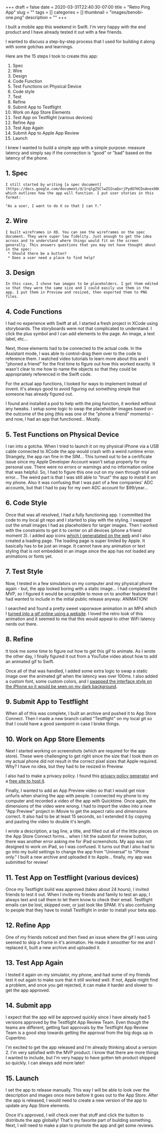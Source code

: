 +++ 
draft = false
date = 2020-03-31T22:40:30-07:00
title = "Retro Ping App"
slug = "" 
tags = []
categories = []
thumbnail = "images/benobi-one.png"
description = ""
+++

I built a mobile app this weekend in Swift. I'm very happy with the end product and I have already tested it out with a few friends.

I wanted to discuss a step-by-step process that I used for building it along with some gotchas and learnings. 

Here are the 15 steps I took to create this app:

1. Spec
2. Wire
3. Design
4. Code Function
5. Test Functions on Physical Device
6. Code style
7. Test 
8. Refine 
9. Submit App to Testflight
10. Work on App Store Elements
11. Test App on Testflight (various devices)
12. Refine App
13. Test App Again
14. Submit App to Apple App Review
15. Launch

I knew I wanted to build a simple app with a simple purpose: measure latency and simply say if the connection is "good" or "bad" based on the latency of the phone. 

## 1. Spec
    I still started by writing [a spec document](https://docs.google.com/document/d/1rqlgZ5ClwZSInaQxrjPydO7HCDxAnex98CSCuDp4h6w/) which outlines how the app will function. I put user stories in this format:

    "As a user, I want to do X so that I can Y." 

## 2. Wire
    I built wireframes in XD. You can see the wireframes on the spec document. They were super low fidelity. Just enough to get the idea across and to understand where things would fit on the screen generally. This answers questions that you may not have thought about in the spec: 
     * Should there be a button? 
     * Does a user need a place to find help?

## 3. Design

    In this case, I chose two images to be placeholders. I got them edited so that they were the same size and I could easily use them in the app. I put them in Preview and resized, then exported them to PNG files.

## 4. Code Functions

I had no experience with Swift at all. I started a fresh project in XCode using storyboards. The storyboards were not that complicated to understand. I click the plus symbol and I can add elements to the page. An image, a text label, etc... 

Next, those elements had to be connected to the actual code. In the Assistant mode, I was able to control-drag them over to the code to reference them. I watched video tutorials to learn more about this and I "phoned a friend" for the first time to figure out how this worked exactly. It wasn't clear to me how to name the objects so that they could be appropriately referenced in the Swift code.

For the actual app functions, I looked for ways to implement instead of invent. It's always good to avoid figuring out something simple that someone has already figured out. 

I found and installed a pod to help with the ping function, it worked without any tweaks. I setup some logic to swap the placeholder images based on the outcome of the ping (this was one of the "phone a friend" moments) - and now, I had an app that functioned... Mostly.

## 5. Test Functions on Physical Device

I ran into a gotcha. When I tried to launch it on my physical iPhone via a USB cable connected to XCode the app would crash with a weird runtime error. Strangely, the app ran fine in the SIM... This turned out to be a certificate issue since my Apple Developer Account wasn't setup properly for my personal use. There were no errors or warnings and no information online that was helpful. So, I had to figure this one out on my own through trial and error... The weird part is that I was still able to "trust" the app to install it on my phone. Also it was confusing that I was part of a few companies' ADC accounts, but that I had to pay for my own ADC account for $99/year...

## 6. Code Style

Once that was all resolved, I had a fully functioning app. I committed the code to my local git repo and I started to play with the styling. I swapped out the small images I had as placeholders for larger images. Then I worked with the constraints to get it to center on all devices (phone a friend moment 3). I added app icons [which I generatated on the web](https://makeappicon.com/) and I also created a loading page. The loading page is super limited by Apple. It basically has to be just an image. It cannot have any animation or text styling that is not embedded in an image since the app has not loaded any animations or fonts yet. 

## 7. Test Style 

Now, I tested in a few simulators on my computer and my physical phone again - but, the app looked boring with a static image... I had completed the MVP, so I figured it would be acceptible to move on to another feature that I had wanted to include in the initial public release anyway: ANIMATION! 

I searched and found a pretty sweet vaporwave animation in an MP4 which I [turned into a gif online using a website](https://www.onlineconverter.com/mp4-to-gif). I loved the retro look of this animation and it seemed to me that this would appeal to other WiFi latency nerds out there. 

## 8. Refine 

It took me some time to figure out how to get this gif to animate. As I wrote the other day, I finally figured it out from a YouTube video about how to add an animated gif to Swift. 

Once all of that was handled, I added some extra logic to swap a static image over the animated gif when the latency was over 100ms. I also added a custom font, some custom colors, and I [swapped the interface style on the iPhone so it would be seen on my dark background](https://developer.apple.com/documentation/xcode/supporting_dark_mode_in_your_interface/choosing_a_specific_interface_style_for_your_ios_app). 

## 9. Submit App to Testflight

When all of this was complete, I built an archive and pushed it to App Store Connect. Then I made a new branch called "Testflight" on my local git so that I could have a good savepoint in case I broke things. 

## 10. Work on App Store Elements

Next I started working on screenshots (which are required for the app store). These were challenging to get right since the size that I took them on my actual phone did not result in the correct pixel sizes that Apple required. Why? I have no idea, but they had to be resized in Preview.

I also had to make a privacy policy. I found this [privacy policy generator](https://app-privacy-policy-generator.firebaseapp.com/
) and a [free site to host it](https://app.flycricket.com/).

Finally, I wanted to add an App Preview video so that I would get nice unfurls when sharing the app with people. I connected my phone to my computer and recorded a video of the app with Quicktime. Once again, the dimensions of the video were wrong. I had to import the video into a new "App Preview" project in iMovie to get the aspect ratio and dimensions correct. It also had to be at least 15 seconds, so I extended it by copying and pasting the video to double it's length. 

I wrote a description, a tag line, a title, and filled out all of the little pieces on the App Store Connect forms... when I hit the submit for review button, there was another error asking me for iPad screenshots. My app was not designed to work on iPad, so I was confused. It turns out that I also had to go into my build settings to change the app from "Universal" to "iPhone only." I built a new archive and uploaded it to Apple... finally, my app was submitted for review! 

## 11. Test App on Testflight (various devices) 

Once my Testflight build was approved (takes about 24 hours), I invited friends to test it out. When I invite my friends and family to test an app, I always text and call them to let them know to check their email. Testflight emails can be lost, skipped over, or just look like SPAM. It's also confusing to people that they have to install Testflight in order to install your beta app.

## 12. Refine App

One of my friends noticed and then fixed an issue where the gif I was using seemed to skip a frame in it's animation. He made it smoother for me and I replaced it, built a new archive and uploaded it. 

## 13. Test App Again

I tested it again on my simulator, my phone, and had some of my friends test it out again to make sure that it still worked well. If not, Apple might find a problem, and once you get rejected, it can make it harder and slower to get the app approved.

## 14. Submit app

I expect that the app will be approved quickly since I have already had 5 versions approved by the Testflight App Review Team. Even though the teams are different, getting fast approvals by the Testflight App Review Team is a good step towards getting the approval from the big dogs up in Cupertino. 

I'm excited to get the app released and I'm already thinking about a version 2. I'm very satisfied with the MVP product. I know that there are more things I wanted to include, but I'm very happy to have gotten teh product shipped so quickly. I can always add more later! 

## 15. Launch

I set the app to release manually. This way I will be able to look over the description and images once more before it goes out to the App Store. After the app is released, I would need to create a new version of the app to update any App Store elements. 

Once it's approved, I will check over that stuff and click the button to distribute the app globally! That's my favorite part of building something. Next, I will need to make a plan to promote the app and get some reviews.